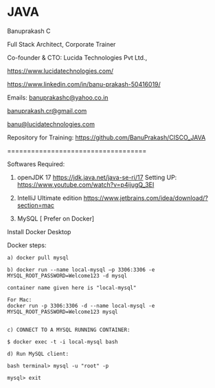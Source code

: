 # JAVA
Banuprakash C

Full Stack Architect, Corporate Trainer

Co-founder & CTO: Lucida Technologies Pvt Ltd., 

https://www.lucidatechnologies.com/

https://www.linkedin.com/in/banu-prakash-50416019/


Emails: 
banuprakashc@yahoo.co.in

banuprakash.cr@gmail.com

banu@lucidatechnologies.com

Repository for Training:
https://github.com/BanuPrakash/CISCO_JAVA

===================================


Softwares Required:
1)  openJDK 17
https://jdk.java.net/java-se-ri/17
Setting UP: https://www.youtube.com/watch?v=p4ijugQ_3EI

2) IntelliJ Ultimate edition 
https://www.jetbrains.com/idea/download/?section=mac

3) MySQL  [ Prefer on Docker]

Install Docker Desktop

Docker steps:

```
a) docker pull mysql

b) docker run --name local-mysql –p 3306:3306 -e MYSQL_ROOT_PASSWORD=Welcome123 -d mysql

container name given here is "local-mysql"

For Mac:
docker run -p 3306:3306 -d --name local-mysql -e MYSQL_ROOT_PASSWORD=Welcome123 mysql


c) CONNECT TO A MYSQL RUNNING CONTAINER:

$ docker exec -t -i local-mysql bash

d) Run MySQL client:

bash terminal> mysql -u "root" -p

mysql> exit

```

